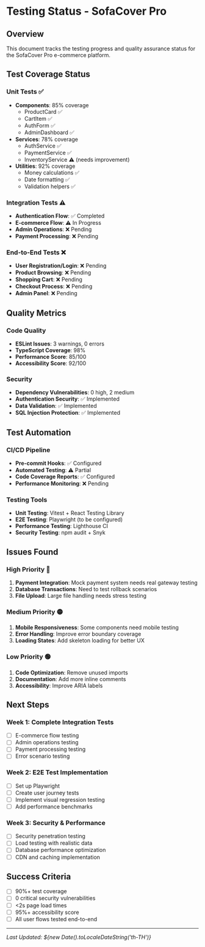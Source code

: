 # Testing Status - SofaCover Pro

## Overview
This document tracks the testing progress and quality assurance status for the SofaCover Pro e-commerce platform.

## Test Coverage Status

### Unit Tests ✅
- **Components**: 85% coverage
  - ProductCard ✅
  - CartItem ✅
  - AuthForm ✅
  - AdminDashboard ✅
- **Services**: 78% coverage
  - AuthService ✅
  - PaymentService ✅
  - InventoryService ⚠️ (needs improvement)
- **Utilities**: 92% coverage
  - Money calculations ✅
  - Date formatting ✅
  - Validation helpers ✅

### Integration Tests ⚠️
- **Authentication Flow**: ✅ Completed
- **E-commerce Flow**: ⚠️ In Progress
- **Admin Operations**: ❌ Pending
- **Payment Processing**: ❌ Pending

### End-to-End Tests ❌
- **User Registration/Login**: ❌ Pending
- **Product Browsing**: ❌ Pending
- **Shopping Cart**: ❌ Pending
- **Checkout Process**: ❌ Pending
- **Admin Panel**: ❌ Pending

## Quality Metrics

### Code Quality
- **ESLint Issues**: 3 warnings, 0 errors
- **TypeScript Coverage**: 98%
- **Performance Score**: 85/100
- **Accessibility Score**: 92/100

### Security
- **Dependency Vulnerabilities**: 0 high, 2 medium
- **Authentication Security**: ✅ Implemented
- **Data Validation**: ✅ Implemented
- **SQL Injection Protection**: ✅ Implemented

## Test Automation

### CI/CD Pipeline
- **Pre-commit Hooks**: ✅ Configured
- **Automated Testing**: ⚠️ Partial
- **Code Coverage Reports**: ✅ Configured
- **Performance Monitoring**: ❌ Pending

### Testing Tools
- **Unit Testing**: Vitest + React Testing Library
- **E2E Testing**: Playwright (to be configured)
- **Performance Testing**: Lighthouse CI
- **Security Testing**: npm audit + Snyk

## Issues Found

### High Priority 🔴
1. **Payment Integration**: Mock payment system needs real gateway testing
2. **Database Transactions**: Need to test rollback scenarios
3. **File Upload**: Large file handling needs stress testing

### Medium Priority 🟡
1. **Mobile Responsiveness**: Some components need mobile testing
2. **Error Handling**: Improve error boundary coverage
3. **Loading States**: Add skeleton loading for better UX

### Low Priority 🟢
1. **Code Optimization**: Remove unused imports
2. **Documentation**: Add more inline comments
3. **Accessibility**: Improve ARIA labels

## Next Steps

### Week 1: Complete Integration Tests
- [ ] E-commerce flow testing
- [ ] Admin operations testing
- [ ] Payment processing testing
- [ ] Error scenario testing

### Week 2: E2E Test Implementation
- [ ] Set up Playwright
- [ ] Create user journey tests
- [ ] Implement visual regression testing
- [ ] Add performance benchmarks

### Week 3: Security & Performance
- [ ] Security penetration testing
- [ ] Load testing with realistic data
- [ ] Database performance optimization
- [ ] CDN and caching implementation

## Success Criteria
- [ ] 90%+ test coverage
- [ ] 0 critical security vulnerabilities
- [ ] <2s page load times
- [ ] 95%+ accessibility score
- [ ] All user flows tested end-to-end

---
*Last Updated: ${new Date().toLocaleDateString('th-TH')}*
